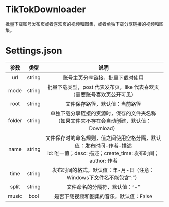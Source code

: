 # TikTokDownloader

批量下载账号发布页或者喜欢页的视频和图集，或者单独下载分享链接的视频和图集。

# Settings.json

|   参数   |   类型   |                                          说明                                          |
|:------:|:------:|:------------------------------------------------------------------------------------:|
|  url   | string |                                   账号主页分享链接，批量下载时使用                                   |
|  mode  | string |                    批量下载类型，post 代表发布页，like 代表喜欢页<br>（需要账号喜欢页公开可见）                     |
|  root  | string |                                   文件保存路径，默认值：当前路径                                    |
| folder | string |                单独下载分享链接的资源时，保存的文件夹名称<br>（如果文件夹不存在会自动创建，默认值：Download）                 |
|  name  | string | 文件保存时的命名规则，值之间使用空格分隔，默认值：发布时间-作者-描述<br>id: 唯一值；desc: 描述；create_time: 发布时间；author: 作者 |
|  time  | string |                       发布时间的格式，默认值：年-月-日（注意：Windows下文件名不能包含“:”）                       |
| split  | string |                                   文件命名的分隔符，默认值：“-”                                   |
| music  |  bool  |                                是否下载视频和图集的音乐，默认值：False                                |
